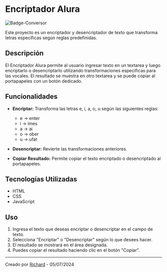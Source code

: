 # Encriptador Alura
![Badge-Conversor](https://github.com/user-attachments/assets/fbd50812-1e32-4ac3-90af-037c9c342a7d)


Este proyecto es un encriptador y desencriptador de texto que transforma letras específicas según reglas predefinidas.

## Descripción

El Encriptador Alura permite al usuario ingresar texto en un textarea y luego encriptarlo o desencriptarlo utilizando transformaciones específicas para las vocales. El resultado se muestra en otro textarea y se puede copiar al portapapeles con un botón dedicado.

## Funcionalidades

- **Encriptar:** Transforma las letras e, i, a, o, u según las siguientes reglas:
  - e -> enter
  - i -> imes
  - a -> ai
  - o -> ober
  - u -> ufat

- **Desencriptar:** Revierte las transformaciones anteriores.

- **Copiar Resultado:** Permite copiar el texto encriptado o desencriptado al portapapeles.

## Tecnologías Utilizadas

- HTML
- CSS
- JavaScript

## Uso

1. Ingresa el texto que deseas encriptar o desencriptar en el campo de texto.
2. Selecciona "Encriptar" o "Desencriptar" según lo que desees hacer.
3. El resultado se mostrará en el área designada.
4. Puedes copiar el resultado haciendo clic en el botón "Copiar".

---
Creado por [Richard](https://github.com/RichardFelic) - 05/07/2024
